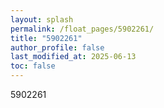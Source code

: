 ```yaml
---
layout: splash
permalink: /float_pages/5902261/
title: "5902261"
author_profile: false
last_modified_at: 2025-06-13
toc: false
---
```

 
5902261
